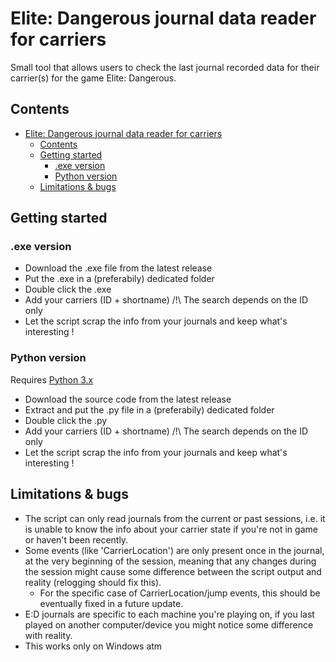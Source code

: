 # Elite: Dangerous journal data reader for carriers
Small tool that allows users to check the last journal recorded data for their carrier(s) for the game Elite: Dangerous.

## Contents
- [Elite: Dangerous journal data reader for carriers](#elite-dangerous-journal-data-reader-for-carriers)
    - [Contents](#contents)
    - [Getting started](#getting-started)
        - [.exe version](#exe-version)
        - [Python version](#python-version)
    - [Limitations & bugs](#limitations--bugs)

## Getting started

### .exe version

- Download the .exe file from the latest release
- Put the .exe in a (preferabily) dedicated folder
- Double click the .exe
- Add your carriers (ID + shortname) /!\ The search depends on the ID only
- Let the script scrap the info from your journals and keep what's interesting !

### Python version

Requires [Python 3.x](https://www.python.org/downloads/)
- Download the source code from the latest release
- Extract and put the .py file in a (preferabily) dedicated folder
- Double click the .py
- Add your carriers (ID + shortname) /!\ The search depends on the ID only
- Let the script scrap the info from your journals and keep what's interesting !

## Limitations & bugs

- The script can only read journals from the current or past sessions, i.e. it is unable to know the info about your carrier state if you're not in game or haven't been recently.
- Some events (like 'CarrierLocation') are only present once in the journal, at the very beginning of the session, meaning that any changes during the session might cause some difference between the script output and reality (relogging should fix this).
    - For the specific case of CarrierLocation/jump events, this should be eventually fixed in a future update. 
- E:D journals are specific to each machine you're playing on, if you last played on another computer/device you might notice some difference with reality.
- This works only on Windows atm